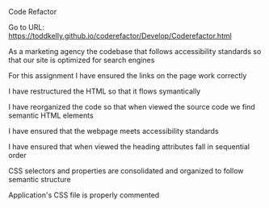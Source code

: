 Code Refactor

Go to URL: https://toddkelly.github.io/coderefactor/Develop/Coderefactor.html

As a marketing agency the codebase that follows accessibility standards so that our site is optimized for search engines

For this assignment I have ensured the links on the page work correctly

I have restructured the HTML so that it flows symantically

I have reorganized the code so that when viewed the source code we find semantic HTML elements

I have ensured that the webpage meets accessibility standards

I have ensured that when viewed the heading attributes fall in sequential order

CSS selectors and properties are consolidated and organized to follow semantic structure

Application's CSS file is properly commented
